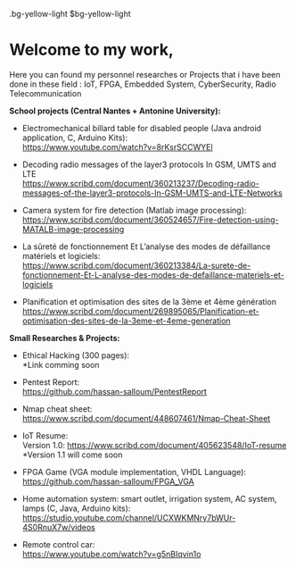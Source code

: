 .bg-yellow-light
$bg-yellow-light

# Welcome to my work, 

Here you can found my personnel researches or Projects that i have been done in these field : IoT, FPGA, Embedded System, CyberSecurity, Radio Telecommunication

**School projects (Central Nantes + Antonine University):**

- Electromechanical billard table for disabled people  (Java android application, C, Arduino Kits):  
  https://www.youtube.com/watch?v=8rKsrSCCWYEl

- Decoding radio messages of the layer3 protocols In GSM, UMTS and LTE  
  https://www.scribd.com/document/360213237/Decoding-radio-messages-of-the-layer3-protocols-In-GSM-UMTS-and-LTE-Networks
  
- Camera system for fire detection  (Matlab image processing):  
  https://www.scribd.com/document/360524657/Fire-detection-using-MATALB-image-processing  

- La sûreté de fonctionnement Et L’analyse des modes de défaillance matériels et logiciels:  
  https://www.scribd.com/document/360213384/La-surete-de-fonctionnement-Et-L-analyse-des-modes-de-defaillance-materiels-et-logiciels

- Planification et optimisation des sites de la 3ème et 4ème génération  
  https://www.scribd.com/document/269895065/Planification-et-optimisation-des-sites-de-la-3eme-et-4eme-generation


**Small Researches & Projects:**

- Ethical Hacking (300 pages):  
  *Link comming soon
  
- Pentest Report:  
  https://github.com/hassan-salloum/PentestReport
  
- Nmap cheat sheet:  
  https://www.scribd.com/document/448607461/Nmap-Cheat-Sheet

- IoT Resume:  
  Version 1.0: https://www.scribd.com/document/405623548/IoT-resume  
 *Version 1.1 will come soon

- FPGA Game (VGA module implementation, VHDL Language):  
  https://github.com/hassan-salloum/FPGA_VGA

- Home automation system: smart outlet, irrigation system, AC system, lamps  (C, Java, Arduino kits):  
  https://studio.youtube.com/channel/UCXWKMNry7bWUr-4S0RnuX7w/videos
  
- Remote control car:  
  https://www.youtube.com/watch?v=g5nBIqvin1o

